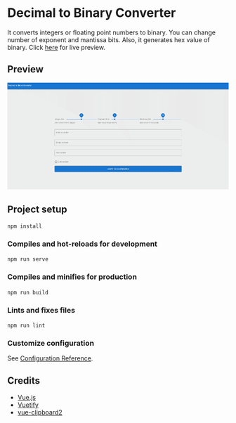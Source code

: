# Decimal to Binary Converter
It converts integers or floating point numbers to binary. You can change number of exponent and mantissa bits.
Also, it generates hex value of binary.
Click [here](https://ahmethakanbesel.github.io/decimal-to-binary-converter) for live preview.

## Preview
![Preview GIF](preview.gif?raw=true "Preview")

## Project setup
```
npm install
```

### Compiles and hot-reloads for development
```
npm run serve
```

### Compiles and minifies for production
```
npm run build
```

### Lints and fixes files
```
npm run lint
```

### Customize configuration
See [Configuration Reference](https://cli.vuejs.org/config/).

## Credits
- [Vue.js](https://vuejs.org/)
- [Vuetify](https://vuetifyjs.com/)
- [vue-clipboard2](https://github.com/Inndy/vue-clipboard2)